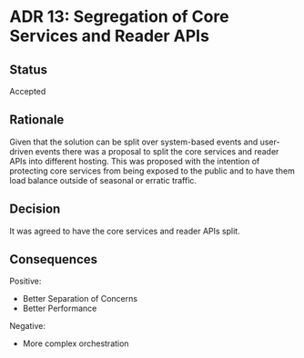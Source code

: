 # ADR 13: Segregation of Core Services and Reader APIs

## Status  
Accepted

## Rationale
Given that the solution can be split over system-based events and user-driven events there was a proposal to split the core services and reader APIs into different hosting. This was proposed with the intention of protecting core services from being exposed to the public and to have them load balance outside of seasonal or erratic traffic.

## Decision
It was agreed to have the core services and reader APIs split.

## Consequences
Positive:
* Better Separation of Concerns
* Better Performance

Negative:
* More complex orchestration